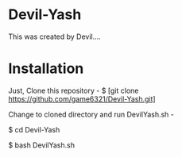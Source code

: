 # Devil-Yash
This was created by Devil....
# **Installation**
Just, Clone this repository -
$ [git clone https://github.com/game6321/Devil-Yash.git]


Change to cloned directory and run DevilYash.sh -


$ cd Devil-Yash


$ bash DevilYash.sh

